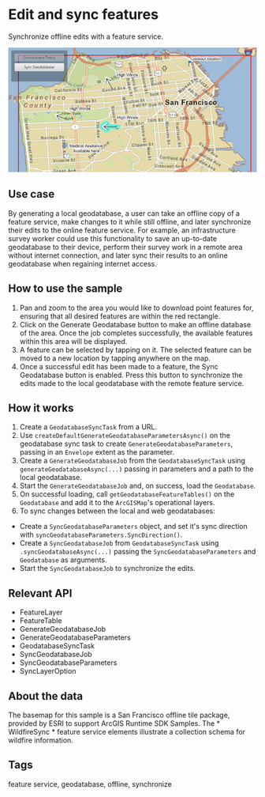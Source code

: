 # Edit and sync features

Synchronize offline edits with a feature service.

<img src="EditAndSyncFeatures.png"/>

## Use case

By generating a local geodatabase, a user can take an offline copy of a feature service, make changes to it while still offline, and later synchronize their edits to the online feature service. For example, an infrastructure survey worker could use this functionality to save an up-to-date geodatabase to their device, perform their survey work in a remote area without internet connection, and later sync their results to an online geodatabase when regaining internet access.

## How to use the sample


  1. Pan and zoom to the area you would like to download point features for, ensuring that all desired features are within the red rectangle.
  2. Click on the Generate Geodatabase button to make an offline database of the area. Once the job completes successfully, the available features within this area will be displayed.
  3. A feature can be selected by tapping on it. The selected feature can be moved to a new location by tapping anywhere on the map.
  4. Once a successful edit has been made to a feature, the Sync Geodatabase button is enabled. Press this button to synchronize the edits made to the local geodatabase with the remote feature service.


## How it works


  1. Create a `GeodatabaseSyncTask` from a URL.
  2. Use `createDefaultGenerateGeodatabaseParametersAsync()` on the geodatabase sync task to create `GenerateGeodatabaseParameters`, passing in an `Envelope` extent as the parameter.
  3. Create a `GenerateGeodatabaseJob` from the `GeodatabaseSyncTask` using `generateGeodatabaseAsync(...)` passing in parameters and a path to the local geodatabase.
  4. Start the `GenerateGeodatabaseJob` and, on success, load the `Geodatabase`.
  5. On successful loading, call `getGeodatabaseFeatureTables()` on the `Geodatabase` and add it to the `ArcGISMap`'s operational layers.
  6. To sync changes between the local and web geodatabases:
  
  * Create a `SyncGeodatabaseParameters` object, and set it's sync direction with `syncGeodatabaseParameters.SyncDirection()`.
  * Create a `SyncGeodatabaseJob` from `GeodatabaseSyncTask` using `.syncGeodatabaseAsync(...)` passing the `SyncGeodatabaseParameters` and `Geodatabase` as arguments.
  * Start the `SyncGeodatabaseJob` to synchronize the edits.


## Relevant API


  * FeatureLayer
  * FeatureTable
  * GenerateGeodatabaseJob
  * GenerateGeodatabaseParameters
  * GeodatabaseSyncTask
  * SyncGeodatabaseJob
  * SyncGeodatabaseParameters
  * SyncLayerOption


## About the data

The basemap for this sample is a San Francisco offline tile package, provided by ESRI to support ArcGIS Runtime SDK Samples. The * WildfireSync * feature service elements illustrate a collection schema for wildfire information.

## Tags

feature service, geodatabase, offline, synchronize
